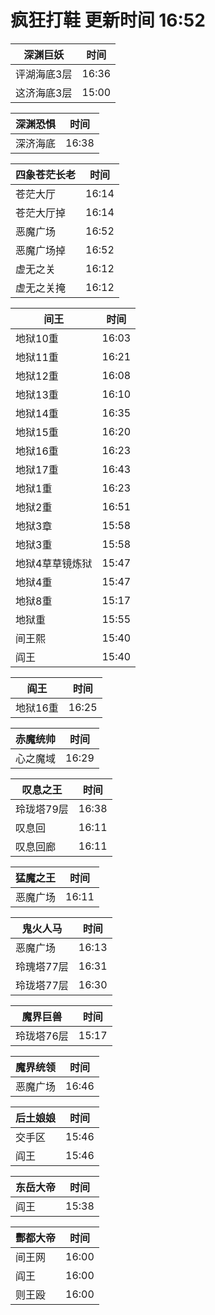 # 疯狂打鞋 更新时间 16:52

| 深渊巨妖   | 时间    |
|--------|-------|
| 评湖海底3层 | 16:36 |
| 这济海底3层 | 15:00 |

| 深渊恐惧   | 时间    |
|--------|-------|
| 深济海底 | 16:38 |

| 四象苍茫长老   | 时间    |
|--------|-------|
| 苍茫大厅 | 16:14 |
| 苍茫大厅掉 | 16:14 |
| 恶魔广场 | 16:52 |
| 恶魔广场掉 | 16:52 |
| 虚无之关 | 16:12 |
| 虚无之关掩 | 16:12 |

| 间王   | 时间    |
|--------|-------|
| 地狱10重 | 16:03 |
| 地狱11重 | 16:21 |
| 地狱12重 | 16:08 |
| 地狱13重 | 16:10 |
| 地狱14重 | 16:35 |
| 地狱15重 | 16:20 |
| 地狱16重 | 16:23 |
| 地狱17重 | 16:43 |
| 地狱1重 | 16:23 |
| 地狱2重 | 16:51 |
| 地狱3章 | 15:58 |
| 地狱3重 | 15:58 |
| 地狱4草草镜炼狱 | 15:47 |
| 地狱4重 | 15:47 |
| 地狱8重 | 15:17 |
| 地狱重 | 15:55 |
| 间王熙 | 15:40 |
| 阎王 | 15:40 |

| 阎王   | 时间    |
|--------|-------|
| 地狱16重 | 16:25 |

| 赤魔统帅   | 时间    |
|--------|-------|
| 心之魔域 | 16:29 |

| 叹息之王   | 时间    |
|--------|-------|
| 玲珑塔79层 | 16:38 |
| 叹息回 | 16:11 |
| 叹息回廊 | 16:11 |

| 猛魔之王   | 时间    |
|--------|-------|
| 恶魔广场 | 16:11 |

| 鬼火人马   | 时间    |
|--------|-------|
| 恶魔广场 | 16:13 |
| 玲瑰塔77层 | 16:31 |
| 玲珑塔77层 | 16:30 |

| 魔界巨兽   | 时间    |
|--------|-------|
| 玲珑塔76层 | 15:17 |

| 魔界统领   | 时间    |
|--------|-------|
| 恶魔广场 | 16:46 |

| 后土娘娘   | 时间    |
|--------|-------|
| 交手区 | 15:46 |
| 阎王 | 15:46 |

| 东岳大帝   | 时间    |
|--------|-------|
| 阎王 | 15:38 |

| 酆都大帝   | 时间    |
|--------|-------|
| 间王网 | 16:00 |
| 阎王 | 16:00 |
| 则王殴 | 16:00 |